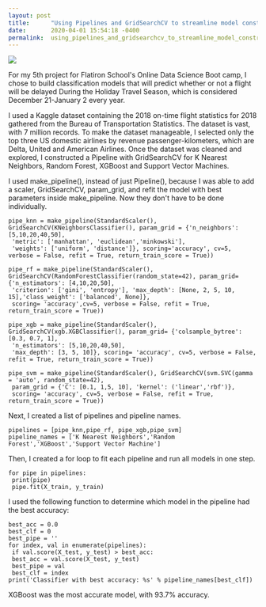 ```yaml
---
layout: post
title:      "Using Pipelines and GridSearchCV to streamline model construction"
date:       2020-04-01 15:54:18 -0400
permalink:  using_pipelines_and_gridsearchcv_to_streamline_model_construction
---
```


![](https://imgur.com/NKKCxvp.jpg)

For my 5th project for Flatiron School's Online Data Science Boot camp, I chose to build classification models that will predict whether or not a flight will be delayed During the Holiday Travel Season, which is considered December 21-January 2 every year.

I used a Kaggle dataset containing the 2018 on-time flight statistics for 2018 gathered from the Bureau of Transportation Statistics. The dataset is vast, with 7 million records. To make the dataset manageable, I selected only the top three US domestic airlines by revenue passenger-kilometers, which are Delta, United and American Airlines.
Once the dataset was cleaned and explored, I constructed a Pipeline with GridSearchCV for K Nearest Neighbors, Random Forest, XGBoost and Support Vector Machines.

I used make_pipeline(), instead of just Pipeline(), because I was able to add a scaler, GridSearchCV, param_grid, and refit the model with best parameters inside make_pipeline. Now they don't have to be done individually.

```
pipe_knn = make_pipeline(StandardScaler(), GridSearchCV(KNeighborsClassifier(), param_grid = {'n_neighbors':[5,10,20,40,50],
 'metric': ['manhattan', 'euclidean','minkowski'],
 'weights': ['uniform', 'distance']}, scoring='accuracy', cv=5, verbose = False, refit = True, return_train_score = True))
 
pipe_rf = make_pipeline(StandardScaler(), GridSearchCV(RandomForestClassifier(random_state=42), param_grid= {'n_estimators': [4,10,20,50],
 'criterion': ['gini', 'entropy'], 'max_depth': [None, 2, 5, 10, 15],'class_weight': ['balanced', None]},
 scoring= 'accuracy',cv=5, verbose = False, refit = True, return_train_score = True))
 
pipe_xgb = make_pipeline(StandardScaler(), GridSearchCV(xgb.XGBClassifier(), param_grid= {'colsample_bytree': [0.3, 0.7, 1],
 'n_estimators': [5,10,20,40,50],
 'max_depth': [3, 5, 10]}, scoring= 'accuracy', cv=5, verbose = False, refit = True, return_train_score = True))
 
pipe_svm = make_pipeline(StandardScaler(), GridSearchCV(svm.SVC(gamma = 'auto', random_state=42),
 param_grid = {'C': [0.1, 1,5, 10], 'kernel': ('linear','rbf')},
 scoring= 'accuracy', cv=5, verbose = False, refit = True, return_train_score = True))
```
 
Next, I created a list of pipelines and pipeline names.

```
pipelines = [pipe_knn,pipe_rf, pipe_xgb,pipe_svm]
pipeline_names = ['K Nearest Neighbors','Random Forest','XGBoost','Support Vector Machine']
```

Then, I created a for loop to fit each pipeline and run all models in one step.

```
for pipe in pipelines:
 print(pipe)
 pipe.fit(X_train, y_train)
```

I used the following function to determine which model in the pipeline had the best accuracy:

```
best_acc = 0.0
best_clf = 0
best_pipe = ''
for index, val in enumerate(pipelines):
 if val.score(X_test, y_test) > best_acc:
 best_acc = val.score(X_test, y_test)
 best_pipe = val
 best_clf = index
print('Classifier with best accuracy: %s' % pipeline_names[best_clf])
```

XGBoost was the most accurate model, with 93.7% accuracy.
